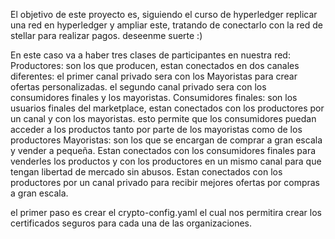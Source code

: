 El objetivo de este proyecto es, siguiendo el curso de hyperledger replicar una red en hyperledger y ampliar este, tratando de conectarlo con la red de stellar para realizar pagos. deseenme suerte :)

En este caso va a haber tres clases de participantes en nuestra red:
        Productores:
            son los que producen,
            estan conectados en dos canales diferentes:
                el primer canal privado sera con los Mayoristas para crear ofertas personalizadas.
                el segundo canal privado sera con los consumidores finales y los mayoristas.
        Consumidores finales:
            son los usuarios finales del marketplace,
            estan conectados con los productores por un canal y con los mayoristas.
            esto permite que los consumidores puedan acceder a los productos tanto por parte de los mayoristas como de los productores
        Mayoristas:
            son los que se encargan de comprar a gran escala y vender a pequeña.
                Estan conectados con los consumidores finales para venderles los productos y con los productores  en un mismo canal para que tengan libertad de mercado sin abusos.
                Estan conectados con los productores por un canal privado para recibir mejores ofertas por compras a gran escala.

el primer paso es crear el crypto-config.yaml el cual nos permitira crear los certificados seguros para cada una de las organizaciones.